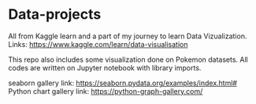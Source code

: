 # Data-projects
All from Kaggle learn and a part of my journey to learn Data Vizualization. 
Links: https://www.kaggle.com/learn/data-visualisation 

This repo also includes some visualization done on Pokemon datasets.
All codes are written on Jupyter notebook with library imports.

seaborn gallery link: https://seaborn.pydata.org/examples/index.html#
Python chart gallery link: https://python-graph-gallery.com/
